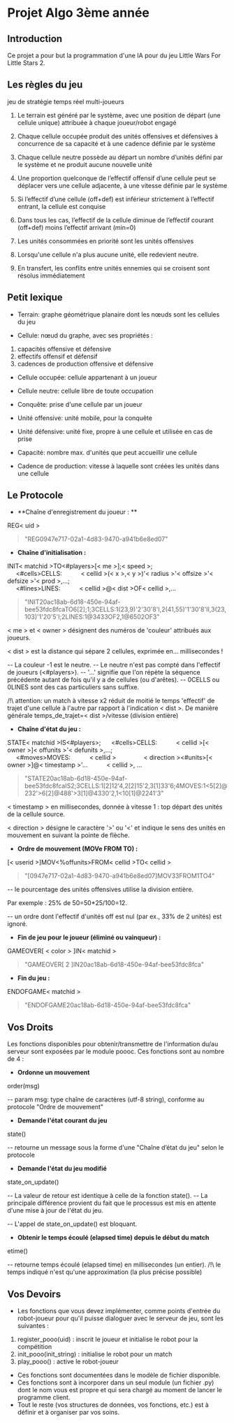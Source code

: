 **Projet Algo 3ème année**
=====================

## **Introduction**

Ce projet a pour but la programmation d'une IA pour du jeu Little Wars For Little Stars 2.


## **Les règles du jeu**

jeu de stratégie temps réel multi-joueurs

1. Le terrain est généré par le système, avec une position de départ (une cellule unique) attribuée à chaque joueur/robot engagé   

2. Chaque cellule occupée produit des unités offensives et défensives à concurrence de sa capacité et à une cadence définie par le système

3. Chaque cellule neutre possède au départ un nombre d’unités défini par le système et ne produit aucune nouvelle unité

4. Une proportion quelconque de l’effectif offensif d’une cellule peut se déplacer vers une cellule adjacente, à une vitesse définie par le système 

5. Si l’effectif d’une cellule (off+def) est inférieur strictement à l’effectif entrant, la cellule est conquise 

6. Dans tous les cas, l’effectif de la cellule diminue de l’effectif courant (off+def) moins l’effectif arrivant (min=0)

7. Les unités consommées en priorité sont les unités offensives

8. Lorsqu'une cellule n'a plus aucune unité, elle redevient neutre.

9. En transfert, les conflits entre unités ennemies qui se croisent sont résolus immédiatement



## **Petit lexique**

- Terrain: graphe géométrique planaire dont les nœuds sont les cellules du jeu

- Cellule:  nœud du graphe, avec ses propriétés : 
1. capacités offensive et défensive
2. effectifs offensif et défensif
3. cadences de production offensive et défensive

- Cellule occupée: cellule appartenant à un joueur

- Cellule neutre: cellule libre de toute occupation

- Conquête: prise d'une cellule par un joueur

- Unité offensive: unité mobile, pour la conquête

- Unité défensive: unité fixe, propre à une cellule et utilisée en cas de prise

-  Capacité: nombre max. d'unités que peut accueillir une cellule

- Cadence de production: vitesse à laquelle sont créées les unités dans une cellule



## **Le Protocole**


* **Chaîne d'enregistrement du joueur :  **

REG< uid >

> "REG0947e717-02a1-4d83-9470-a941b6e8ed07"
  

* **Chaîne d'initialisation :**

INIT< matchid >TO<#players>[< me >];< speed >;\
&nbsp;&nbsp;&nbsp;&nbsp;&nbsp;<#cells>CELLS:
&nbsp;&nbsp;&nbsp;&nbsp;&nbsp;&nbsp;&nbsp;&nbsp;&nbsp;&nbsp;< cellid >(< x >,< y >)'< radius >'< offsize >'< defsize >'< prod >,...;\
&nbsp;&nbsp;&nbsp;&nbsp;&nbsp;<#lines>LINES:
&nbsp;&nbsp;&nbsp;&nbsp;&nbsp;&nbsp;&nbsp;&nbsp;&nbsp;&nbsp;< cellid >@< dist >OF< cellid >,...


> "INIT20ac18ab-6d18-450e-94af-bee53fdc8fcaTO6[2];1;3CELLS:1(23,9)'2'30'8'I,2(41,55)'1'30'8'II,3(23,103)'1'20'5'I;2LINES:1@3433OF2,1@6502OF3"  

< me > et < owner > désignent des numéros de 'couleur' attribués aux joueurs.

< dist > est la distance qui sépare 2 cellules, exprimée en... millisecondes !

-- La couleur -1 est le neutre.
-- Le neutre n'est pas compté dans l'effectif de joueurs (<#players>).
-- '...' signifie que l'on répète la séquence précédente autant de fois qu'il y a de cellules (ou d'arêtes).
-- 0CELLS ou 0LINES sont des cas particuliers sans suffixe.

/!\ attention: un match à vitesse x2 réduit de moitié le temps 'effectif' de trajet d'une cellule à l'autre par rapport à l'indication < dist >. De manière générale temps_de_trajet=< dist >/vitesse (division entière)
   
  

* **Chaîne d'état du jeu :**

STATE< matchid >IS<#players>;
 &nbsp;&nbsp;&nbsp;&nbsp;&nbsp;<#cells>CELLS:
&nbsp;&nbsp;&nbsp;&nbsp;&nbsp;&nbsp;&nbsp;&nbsp;&nbsp;&nbsp;< cellid >[< owner >]< offunits >'< defunits >,...;\
 &nbsp;&nbsp;&nbsp;&nbsp;&nbsp;<#moves>MOVES:
&nbsp;&nbsp;&nbsp;&nbsp;&nbsp;&nbsp;&nbsp;&nbsp;&nbsp;&nbsp;< cellid >
&nbsp;&nbsp;&nbsp;&nbsp;&nbsp;&nbsp;&nbsp;&nbsp;&nbsp;&nbsp;&nbsp;&nbsp;&nbsp;&nbsp;&nbsp;< direction ><#units>[< owner >]@< timestamp >'...
&nbsp;&nbsp;&nbsp;&nbsp;&nbsp;&nbsp;&nbsp;&nbsp;&nbsp;&nbsp;< cellid >, ...

> "STATE20ac18ab-6d18-450e-94af-bee53fdc8fcaIS2;3CELLS:1[2]12'4,2[2]15'2,3[1]33'6;4MOVES:1<5[2]@232'>6[2]@488'>3[1]@4330'2,1<10[1]@2241'3"  

< timestamp > en millisecondes, donnée à vitesse 1 : top départ des unités de la cellule source.

< direction > désigne le caractère '>' ou '<' et indique le sens des unités en mouvement en suivant la pointe de flèche.
  
  

* **Ordre de mouvement (MOVe FROM TO)  :**

[< userid >]MOV<%offunits>FROM< cellid >TO< cellid >   

> "[0947e717-02a1-4d83-9470-a941b6e8ed07]MOV33FROM1TO4"

-- le pourcentage des unités offensives utilise la division entière. 

Par exemple : 25% de 50=50*25/100=12.   

-- un ordre dont l'effectif d'unités off est nul (par ex., 33% de 2 unités) est ignoré.    
   
     

* **Fin de jeu pour le joueur (éliminé ou vainqueur) :**

GAMEOVER[ < color > ]IN< matchid >  
 
>"GAMEOVER[ 2 ]IN20ac18ab-6d18-450e-94af-bee53fdc8fca"
  
  


* **Fin du jeu :**

ENDOFGAME< matchid >

> "ENDOFGAME20ac18ab-6d18-450e-94af-bee53fdc8fca"


## **Vos Droits**

Les fonctions disponibles pour obtenir/transmettre de l'information du/au serveur
sont exposées par le module poooc. Ces fonctions sont au nombre de 4 :

* **Ordonne un mouvement**

order(msg)

-- param msg: type chaîne de caractères (utf-8 string), conforme au protocole "Ordre de mouvement"


* **Demande l'état courant du jeu**

state()

-- retourne un message sous la forme d'une "Chaîne d’état du jeu" selon le protocole 

* **Demande l'état du jeu modifié**

state_on_update()

-- La valeur de retour est identique à celle de la fonction state().
-- La principale différence provient du fait que le processus est mis en attente d'une mise à jour de l'état du jeu.

-- L'appel de state_on_update() est bloquant.
  

* **Obtenir le temps écoulé (elapsed time) depuis le début du match**

etime()

-- retourne temps écoulé (elapsed time) en millisecondes (un entier).
/!\ le temps indiqué n'est qu'une approximation (la plus précise possible)



## **Vos Devoirs**

- Les fonctions que vous devez implémenter, comme points d'entrée du robot-joueur pour qu'il puisse dialoguer avec le serveur de jeu, sont les suivantes :

1. register_pooo(uid) : inscrit le joueur et initialise le robot pour la compétition
2. init_pooo(init_string) : initialise le robot pour un match
3. play_pooo() : active le robot-joueur

- Ces fonctions sont documentées dans le modèle de fichier disponible.
- Ces fonctions sont à incorporer dans un seul module (un fichier .py) dont le nom vous est propre et qui sera chargé au moment de lancer le programme client. 
- Tout le reste (vos structures de données, vos fonctions, etc.) est à définir et à organiser par vos soins.


